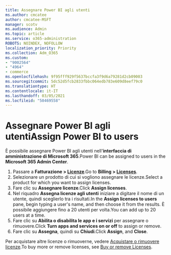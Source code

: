 ```yaml
---
title: Assegnare Power BI agli utenti
ms.author: cmcatee
author: cmcatee-MSFT
manager: scotv
ms.audience: Admin
ms.topic: article
ms.service: o365-administration
ROBOTS: NOINDEX, NOFOLLOW
localization_priority: Priority
ms.collection: Adm_O365
ms.custom:
- "9002564"
- "4964"
- commerce
ms.openlocfilehash: 9f95fff929f5637bccfa3f9d6a79281d2cb09003
ms.sourcegitcommit: 5dc52d5fcb2833fbbc064edb783e609d8eef79c0
ms.translationtype: HT
ms.contentlocale: it-IT
ms.lasthandoff: 03/05/2021
ms.locfileid: "50469558"
---
```

# <a name="assign-power-bi-to-users"></a><span data-ttu-id="a13bf-102">Assegnare Power BI agli utenti</span><span class="sxs-lookup"><span data-stu-id="a13bf-102">Assign Power BI to users</span></span>

<span data-ttu-id="a13bf-103">È possibile assegnare Power BI agli utenti nell'**interfaccia di amministrazione di Microsoft 365**.</span><span class="sxs-lookup"><span data-stu-id="a13bf-103">Power BI can be assigned to users in the **Microsoft 365 Admin Center**.</span></span>  

1. <span data-ttu-id="a13bf-104">Passare a **Fatturazione > [Licenze](https://go.microsoft.com/fwlink/p/?linkid=842264)**.</span><span class="sxs-lookup"><span data-stu-id="a13bf-104">Go to **Billing > [Licenses](https://go.microsoft.com/fwlink/p/?linkid=842264)**.</span></span>
2. <span data-ttu-id="a13bf-105">Selezionare un prodotto di cui si vogliono assegnare le licenze.</span><span class="sxs-lookup"><span data-stu-id="a13bf-105">Select a product for which you want to assign licenses.</span></span>
3. <span data-ttu-id="a13bf-106">Fare clic su **Assegnare licenze**.</span><span class="sxs-lookup"><span data-stu-id="a13bf-106">Click **Assign licenses**.</span></span>
4. <span data-ttu-id="a13bf-107">Nel riquadro **Assegna licenze agli utenti** iniziare a digitare il nome di un utente, quindi sceglierlo tra i risultati.</span><span class="sxs-lookup"><span data-stu-id="a13bf-107">In the **Assign licenses to users** pane, begin typing a user's name, and then choose it from the results.</span></span> <span data-ttu-id="a13bf-108">È possibile aggiungere fino a 20 utenti per volta.</span><span class="sxs-lookup"><span data-stu-id="a13bf-108">You can add up to 20 users at a time.</span></span>
5. <span data-ttu-id="a13bf-109">Fare clic su **Abilita o disabilita le app e i servizi** per assegnare o rimuovere.</span><span class="sxs-lookup"><span data-stu-id="a13bf-109">Click **Turn apps and services on or off** to assign or remove.</span></span>
6. <span data-ttu-id="a13bf-110">Fare clic su **Assegna**, quindi su **Chiudi**.</span><span class="sxs-lookup"><span data-stu-id="a13bf-110">Click **Assign**, and **Close**.</span></span>

<span data-ttu-id="a13bf-111">Per acquistare altre licenze o rimuoverne, vedere [Acquistare o rimuovere licenze](https://docs.microsoft.com/microsoft-365/commerce/licenses/buy-licenses#buy-or-remove-licenses-for-your-business-subscription).</span><span class="sxs-lookup"><span data-stu-id="a13bf-111">To buy more or remove licenses, see [Buy or remove Licenses](https://docs.microsoft.com/microsoft-365/commerce/licenses/buy-licenses#buy-or-remove-licenses-for-your-business-subscription).</span></span>